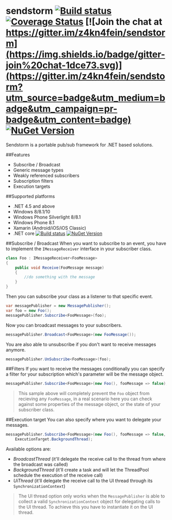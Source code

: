 # sendstorm [![Build status](https://ci.appveyor.com/api/projects/status/8xtxxogo6gwbjnyw/branch/master?svg=true)](https://ci.appveyor.com/project/pcsajtai/sendstorm/branch/master) [![Coverage Status](https://coveralls.io/repos/z4kn4fein/sendstorm/badge.svg?branch=master&service=github)](https://coveralls.io/github/z4kn4fein/sendstorm?branch=master) [![Join the chat at https://gitter.im/z4kn4fein/sendstorm](https://img.shields.io/badge/gitter-join%20chat-1dce73.svg)](https://gitter.im/z4kn4fein/sendstorm?utm_source=badge&utm_medium=badge&utm_campaign=pr-badge&utm_content=badge) [![NuGet Version](https://buildstats.info/nuget/Sendstorm)](https://www.nuget.org/packages/Sendstorm/)
Sendstorm is a portable pub/sub framework for .NET based solutions.

##Features

 - Subscribe / Broadcast
 - Generic message types
 - Weakly referenced subscribers
 - Subscription filters
 - Execution targets

##Supported platforms

 - .NET 4.5 and above
 - Windows 8/8.1/10
 - Windows Phone Silverlight 8/8.1
 - Windows Phone 8.1
 - Xamarin (Android/iOS/iOS Classic)
 - .NET core [![Build status](https://ci.appveyor.com/api/projects/status/jn49cmxvuesxqb28/branch/master?svg=true)](https://ci.appveyor.com/project/pcsajtai/sendstorm-core/branch/master) [![NuGet Version](https://buildstats.info/nuget/Sendstorm.Core)](https://www.nuget.org/packages/Sendstorm.Core/)

##Subscribe / Broadcast
When you want to subscribe to an event, you have to implement the `IMessageReceiver` interface in your subscriber class.
```c#
class Foo : IMessageReceiver<FooMessage>
{
	public void Receive(FooMessage message)
	{
		//do something with the message
	}
}
```
Then you can subscribe your class as a listener to that specific event.
```c#
var messagePublisher = new MessagePublisher();
var foo = new Foo();
messagePublisher.Subscribe<FooMessage>(foo);
```
Now you can broadcast messages to your subscribers.
```c#
messagePublisher.Broadcast<FooMessage>(new FooMessage());
```
You are also able to unsubscribe if you don't want to receive messages anymore.
```c#
messagePublisher.UnSubscribe<FooMessage>(foo);
```
##Filters
If you want to receive the messages conditionally you can specify a filter for your subscription which's parameter will be the message object.
```c#
messagePublisher.Subscribe<FooMessage>(new Foo(), fooMessage => false); 
```
> This sample above will completely prevent the `Foo` object from recieving any `FooMessage`, in a real scenario here you can check against some properties of the message object, or the state of your subscriber class.

##Execution target
You can also specify where you want to delegate your messages.  
```c#
messagePublisher.Subscribe<FooMessage>(new Foo(), fooMessage => false,
	ExecutionTarget.BackgroundThread); 
```
Available options are:

 - *BroadcastThread* (it'll delegate the receive call to the thread from where the broadcast was called)
 - *BackgroundThread* (it'll create a task and will let the ThreadPool schedule the execution of the receive call)
 - *UiThread* (it'll delegate the receive call to the UI thread through its `SynchronizationContext`)

> The UI thread option only works when the `MessagePublisher` is able to collect a valid `SynchronizationContext` object for delegating calls to the UI thread. To achieve this you have to instantiate it on the UI thread.
